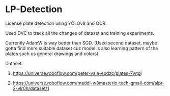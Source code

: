 # LP-Detection
License plate detection using YOLOv8 and OCR.

Used DVC to track all the changes of dataset and training experiments.

Currently AdamW is way better than SGD. (Used second dataset, maybe gotta find more suitable dataset cuz model is also learning pattern of the plates such us general drawings and colors)

Dataset:
1. https://universe.roboflow.com/peter-vala-eodzc/plates-7wtgj

2. https://universe.roboflow.com/maddi-w3masterio-tech-gmail-com/alpr-2-vlr0h/dataset/1
